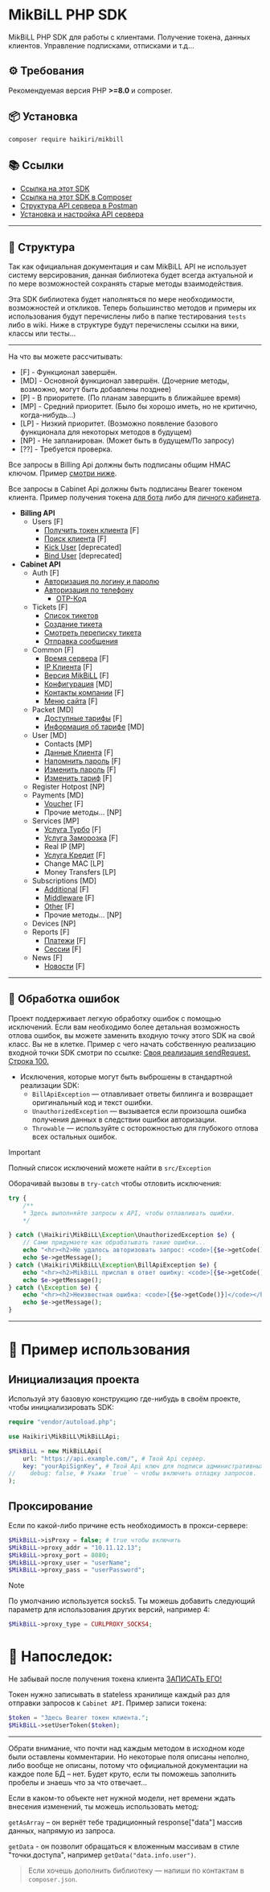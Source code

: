 # MikBiLL PHP SDK

MikBiLL PHP SDK для работы с клиентами. Получение токена, данных клиентов. Управление подписками, отписками и т.д...

## ⚙️ Требования

Рекомендуемая версия PHP **>=8.0** и composer.

## 📦 Установка

```bash
composer require haikiri/mikbill
```

## 📚 Ссылки

- [Ссылка на этот SDK](https://github.com/MKC-MKC/mikbill)
- [Ссылка на этот SDK в Composer](https://packagist.org/packages/haikiri/mikbill)
- [Структура API сервера в Postman](https://documenter.getpostman.com/view/5969645/TVCfXTtK)
- [Установка и настройка API сервера](https://wiki.mikbill.pro/billing/external/api_cabinet)

---

## 📂 Структура

Так как официальная документация и сам MikBiLL API не использует систему версирования,
данная библиотека будет всегда актуальной и по мере возможностей сохранять старые методы взаимодействия.

Эта SDK библиотека будет наполняться по мере необходимости, возможностей и откликов.
Теперь большинство методов и примеры их использования будут перечислены либо в папке тестирования `tests` либо в wiki.
Ниже в структуре будут перечислены ссылки на вики, классы или тесты...

---

На что вы можете рассчитывать:

- [F] - Функционал завершён.
- [MD] - Основной функционал завершён. (Дочерние методы, возможно, могут быть добавлены позднее)
- [P] - В приоритете. (По планам завершить в ближайшее время)
- [MP] - Средний приоритет. (Было бы хорошо иметь, но не критично, когда-нибудь...)
- [LP] - Низкий приоритет. (Возможно появление базового функционала для некоторых методов в будущем)
- [NP] - Не запланирован. (Может быть в будущем/По запросу)
- [??] - Требуется проверка.

Все запросы в Billing Api должны быть подписаны общим HMAC ключом. Пример [смотри ниже](#инициализация-проекта).

Все запросы в Cabinet Api должны быть подписаны Bearer токеном клиента.
Пример получения токена
[для бота](https://github.com/MKC-MKC/mikbill/blob/8e528f0fae097a38ff33dad306ebe9f3bdacb2b5/tests/BillingGetTokenTest.php#L36)
либо для
[личного кабинета](https://github.com/MKC-MKC/mikbill/blob/8e528f0fae097a38ff33dad306ebe9f3bdacb2b5/tests/CabinetLoginTest.php#L40).

- **Billing API**
    - Users [F]
        - [Получить токен клиента](https://github.com/MKC-MKC/mikbill/blob/main/tests/BillingGetTokenTest.php#L36) [F]
        - [Поиск клиента](https://github.com/MKC-MKC/mikbill/blob/main/tests/BillingSearchUsersTest.php#L34) [F]
        - [Kick User](https://github.com/MKC-MKC/mikbill/blob/main/src/Billing/UsersController.php#L81) [deprecated]
        - [Bind User](https://github.com/MKC-MKC/mikbill/blob/main/src/Billing/UsersController.php#L101) [deprecated]
- **Cabinet API**
    - Auth [F]
        - [Авторизация по логину и паролю](https://github.com/MKC-MKC/mikbill/blob/main/tests/CabinetLoginTest.php#L25)
        - [Авторизация по телефону](https://github.com/MKC-MKC/mikbill/blob/main/src/Cabinet/AuthController.php#L50)
            - [OTP-Код](https://github.com/MKC-MKC/mikbill/blob/main/src/Cabinet/AuthController.php#L70)
    - Tickets [F]
        - [Список тикетов](https://github.com/MKC-MKC/mikbill/blob/main/tests/TicketsTest.php#40)
        - [Создание тикета](https://github.com/MKC-MKC/mikbill/blob/main/tests/TicketsTest.php#L71)
        - [Смотреть переписку тикета](https://github.com/MKC-MKC/mikbill/blob/main/tests/TicketsTest.php#L113)
        - [Отправка сообщения](https://github.com/MKC-MKC/mikbill/blob/main/src/Cabinet/TicketsController.php#L86)
    - Common [F]
        - [Время сервера](https://github.com/MKC-MKC/mikbill/blob/8e528f0fae097a38ff33dad306ebe9f3bdacb2b5/tests/CommonTest.php#L43) [F]
        - [IP Клиента](https://github.com/MKC-MKC/mikbill/blob/8e528f0fae097a38ff33dad306ebe9f3bdacb2b5/tests/CommonTest.php#L36) [F]
        - [Версия MikBiLL](https://github.com/MKC-MKC/mikbill/blob/8e528f0fae097a38ff33dad306ebe9f3bdacb2b5/src/Cabinet/CommonController.php#L82) [F]
        - [Конфигурация](https://github.com/MKC-MKC/mikbill/blob/8e528f0fae097a38ff33dad306ebe9f3bdacb2b5/src/Cabinet/CommonController.php#L64) [MD]
        - [Контакты компании](https://github.com/MKC-MKC/mikbill/blob/8e528f0fae097a38ff33dad306ebe9f3bdacb2b5/src/Cabinet/CommonController.php#L100) [F]
        - [Меню сайта](https://github.com/MKC-MKC/mikbill/blob/8e528f0fae097a38ff33dad306ebe9f3bdacb2b5/src/Cabinet/CommonController.php#L118) [F]
    - Packet [MD]
        - [Доступные тарифы](https://github.com/MKC-MKC/mikbill/blob/main/src/Cabinet/PacketController.php#L24) [F]
        - [Информация об тарифе](https://github.com/MKC-MKC/mikbill/blob/main/src/Cabinet/PacketController.php#L45) [MD]
    - User [MD]
        - Contacts [MP]
        - [Данные Клиента](https://github.com/MKC-MKC/mikbill/blob/main/tests/CabinetUserTest.php#L13) [F]
        - [Напомнить пароль](https://github.com/MKC-MKC/mikbill/blob/main/src/Cabinet/UserController.php#L47) [F]
        - [Изменить пароль](https://github.com/MKC-MKC/mikbill/blob/main/src/Cabinet/UserController.php#L73) [F]
        - [Изменить тариф](https://github.com/MKC-MKC/mikbill/blob/main/src/Cabinet/UserController.php#L101) [F]
    - Register Hotpost [NP]
    - Payments [MD]
        - [Voucher](https://github.com/MKC-MKC/mikbill/blob/main/src/Cabinet/PaymentsController.php#L26) [F]
        - Прочие методы... [NP]
    - Services [MP]
        - [Услуга Турбо](https://github.com/MKC-MKC/mikbill/blob/main/tests/ServicesTurboInactiveTest.php#L29) [F]
        - [Услуга Заморозка](https://github.com/MKC-MKC/mikbill/blob/main/tests/ServicesFreezeInactiveTest.php#L28) [F]
        - Real IP [MP]
        - [Услуга Кредит](https://github.com/MKC-MKC/mikbill/blob/main/tests/ServicesCreditInactiveTest.php#L29) [F]
        - Change MAC [LP]
        - Money Transfers [LP]
    - Subscriptions [MD]
        - [Additional](https://github.com/MKC-MKC/mikbill/blob/main/src/Cabinet/SubscriptionsController.php#L87) [F]
        - [Middleware](https://github.com/MKC-MKC/mikbill/blob/main/tests/SubscriptionsTest.php#L84) [F]
        - [Other](https://github.com/MKC-MKC/mikbill/blob/main/tests/SubscriptionsTest.php#L40) [F]
        - Прочие методы... [NP]
    - Devices [NP]
    - Reports [F]
        - [Платежи](https://github.com/MKC-MKC/mikbill/blob/main/tests/ReportsPaymentsTest.php#L44) [F]
        - [Сессии](https://github.com/MKC-MKC/mikbill/blob/main/tests/ReportsSessionsTest.php#L44) [F]
    - News [F]
        - [Новости](https://github.com/MKC-MKC/mikbill/blob/main/src/Cabinet/NewsController.php#L24) [F]

---

## 🧯 Обработка ошибок

Проект поддерживает легкую обработку ошибок с помощью исключений.
Если вам необходимо более детальная возможность отлова ошибок, вы можете заменить входную точку этого SDK на свой класс.
Вы не в клетке. Пример с чего начать собственную реализацию входной точки SDK смотри по ссылке:
[Своя реализация sendRequest. Строка 100.](https://github.com/MKC-MKC/mikbill/blob/8dd48465332bc0a675ada26b199ce473c163040c/info.md?plain=1#L100)

- Исключения, которые могут быть выброшены в стандартной реализации SDK:
    - `BillApiException` — отлавливает ответы биллинга и возвращает оригинальный код и текст ошибки.
    - `UnauthorizedException` — вызывается если произошла ошибка получения данных в следствии ошибки авторизации.
    - `Throwable` — используйте с осторожностью для глубокого отлова всех остальных ошибок.

> [!IMPORTANT]
> Полный список исключений можете найти в `src/Exception`

Оборачивай вызовы в `try-catch` чтобы отловить исключения:

```php
try {
    /**
    * Здесь выполняйте запросы к API, чтобы отлавливать ошибки.
    */

} catch (\Haikiri\MikBiLL\Exception\UnauthorizedException $e) {
    // Сами придумаете как обрабатывать такие ошибки...
	echo "<hr><h2>Не удалось авторизовать запрос: <code>[{$e->getCode()}]</code></h2>";
	echo $e->getMessage();
} catch (\Haikiri\MikBiLL\Exception\BillApiException $e) {
	echo "<hr><h2>MikBiLL прислал в ответ ошибку: <code>[{$e->getCode()}]</code></h2>";
	echo $e->getMessage();
} catch (\Exception $e) {
	echo "<hr><h2>Неизвестная ошибка: <code>[{$e->getCode()}]</code></h2>";
	echo $e->getMessage();
}
```

---

# 🚀 Пример использования

## Инициализация проекта

Используй эту базовую конструкцию где-нибудь в своём проекте, чтобы инициализировать SDK:

```php
require "vendor/autoload.php";

use Haikiri\MikBiLL\MikBiLLApi;

$MikBiLL = new MikBiLLApi(
    url: "https://api.example.com/", # Твой Api сервер.
    key: "yourApiSignKey", # Твой Api ключ для подписи административных billing запросов.
//    debug: false, # Укажи `true` – чтобы включить отладку запросов.
);
```

## Проксирование

Если по какой-либо причине есть необходимость в прокси-сервере:

```php
$MikBiLL->isProxy = false; # true чтобы включить
$MikBiLL->proxy_addr = "10.11.12.13";
$MikBiLL->proxy_port = 8080;
$MikBiLL->proxy_user = "userName";
$MikBiLL->proxy_pass = "userPassword";
```

> [!NOTE]  
> По умолчанию используется socks5. Ты можешь добавить следующий параметр для использования других версий, например 4:

```php
$MikBiLL->proxy_type = CURLPROXY_SOCKS4;
```

# 💬 Напоследок:

Не забывай после получения токена клиента
[ЗАПИСАТЬ ЕГО!](https://github.com/MKC-MKC/mikbill/blob/main/tests/BillingGetTokenTest.php#L36)

Токен нужно записывать в stateless хранилище каждый раз для отправки запросов к `Cabinet API`. Пример записи токена:

```php
$token = "Здесь Bearer токен клиента.";
$MikBiLL->setUserToken($token);
```

---

Обрати внимание, что почти над каждым методом в исходном коде были оставлены комментарии.
Но некоторые поля описаны неполно, либо вообще не описаны, потому что официальной документации на каждое поле БД – нет.
Будет круто, если ты поможешь заполнить пробелы и знаешь что за что отвечает...

Если в каком-то объекте нет нужной модели, нет времени ждать внесения изменений, ты можешь использовать метод:

`getAsArray` – он вернёт тебе традиционный response["data"] массив данных, напрямую из запроса.

`getData` - он позволит обращаться к вложенным массивам в стиле "точки.доступа", например `getData("data.info.user")`.

> Если хочешь дополнить библиотеку — напиши по контактам в `composer.json`.
